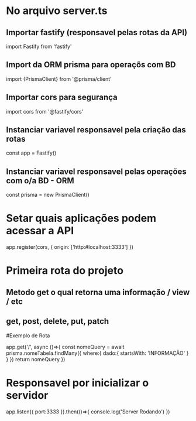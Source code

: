 # No arquivo server.ts
## Importar fastify (responsavel pelas rotas da API)

import Fastify from 'fastify'

## Import da ORM prisma para operaçõs com BD
import {PrismaClient} from '@prisma/client'

## Importar cors para segurança
import cors from '@fastify/cors'


## Instanciar variavel responsavel pela criação das rotas

const app = Fastify()

## Instanciar variavel responsavel pelas operações com o/a BD - ORM
const prisma = new PrismaClient()

# Setar quais aplicações podem acessar a API
app.register(cors, {
	origin: ['http:#localhost:3333']
})




# Primeira rota do projeto 
## Metodo get o qual retorna uma informação / view / etc
## get, post, delete, put, patch
#Exemplo de Rota

app.get('/', async ()=>{
	const nomeQuery = await prisma.nomeTabela.findMany({
		where:{
			dado:{
				startsWith: 'INFORMAÇÃO'
			}
		}
	})
	return nomeQuery
})

# Responsavel por inicializar o servidor
app.listen({
	port:3333
}).then(()=>{
	console.log('Server Rodando')
})
